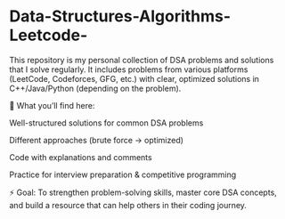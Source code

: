 # Data-Structures-Algorithms-Leetcode-
This repository is my personal collection of DSA problems and solutions that I solve regularly. It includes problems from various platforms (LeetCode, Codeforces, GFG, etc.) with clear, optimized solutions in C++/Java/Python (depending on the problem).

📌 What you’ll find here:

Well-structured solutions for common DSA problems

Different approaches (brute force → optimized)

Code with explanations and comments

Practice for interview preparation & competitive programming

⚡ Goal: To strengthen problem-solving skills, master core DSA concepts, and build a resource that can help others in their coding journey.
